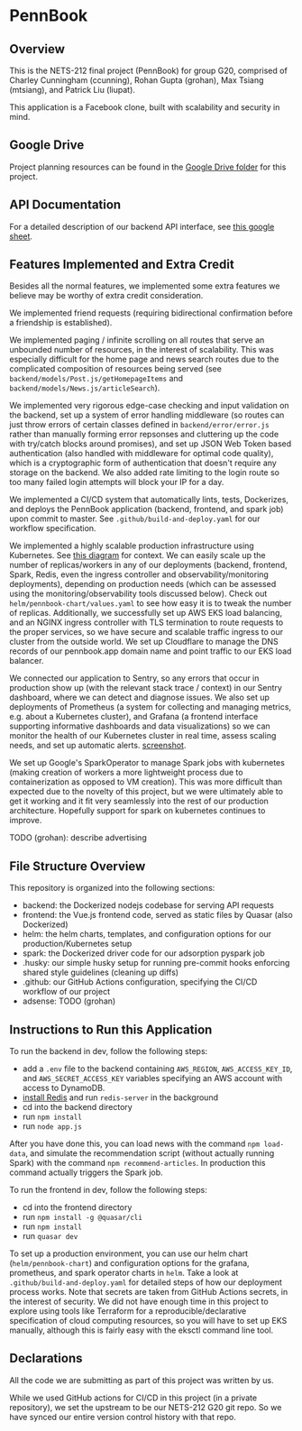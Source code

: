 # PennBook

## Overview

This is the NETS-212 final project (PennBook) for group G20, comprised of
Charley Cunningham (ccunning), Rohan Gupta (grohan), Max Tsiang (mtsiang), and Patrick Liu (liupat).

This application is a Facebook clone, built with scalability and security in mind.

## Google Drive

Project planning resources can be found in the [Google Drive folder](https://drive.google.com/drive/folders/1Ksb2dOLsyWlh0JNXp3SytOUi-KOCgm9Q?usp=sharing) for this project.

## API Documentation

For a detailed description of our backend API interface, see [this google sheet](https://docs.google.com/spreadsheets/d/1R5LzdjQepMrg244BvkVXsvzGqAkr8yitZ2f57D0m610/edit?usp=sharing).

## Features Implemented and Extra Credit

Besides all the normal features, we implemented some extra features we believe may be worthy of extra credit consideration.

We implemented friend requests (requiring bidirectional confirmation before a friendship is established).

We implemented paging / infinite scrolling on all routes that serve an unbounded number of resources, in the interest of scalability.
This was especially difficult for the home page and news search routes due to the complicated composition of resources being served
(see `backend/models/Post.js/getHomepageItems` and `backend/models/News.js/articleSearch`).

We implemented very rigorous edge-case checking and input validation on the backend, set up a system of error handling middleware
(so routes can just throw errors of certain classes defined in `backend/error/error.js` rather than manually forming error repsonses
and cluttering up the code with try/catch blocks around promises), and set up JSON Web Token based authentication (also handled
with middleware for optimal code quality), which is a cryptographic form of authentication that doesn't require any storage on the backend.
We also added rate limiting to the login route so too many failed login attempts will block your IP for a day.

We implemented a CI/CD system that automatically lints, tests, Dockerizes, and deploys the PennBook application (backend, frontend, and spark job)
upon commit to master. See `.github/build-and-deploy.yaml` for our workflow specification.

We implemented a highly scalable production infrastructure using Kubernetes.
See [this diagram](https://docs.google.com/drawings/d/1C6wGLiv0xLoiG6v6JggdXkh93UfQMV-0IIO1YnMi3gM/edit?usp=sharing)
for context. We can easily scale up the number of replicas/workers in any of our deployments (backend, frontend, Spark, Redis, even the ingress
controller and observability/monitoring deployments), depending on production needs (which can be assessed using the monitoring/observability tools discussed below).
Check out `helm/pennbook-chart/values.yaml` to see how easy it is to tweak the number of replicas. Additionally, we successfully set up
AWS EKS load balancing, and an NGINX ingress controller with TLS termination to route requests to the proper services,
so we have secure and scalable traffic ingress to our cluster from the outside world.
We set up Cloudflare to manage the DNS records of our pennbook.app domain name and point traffic to our EKS load balancer.

We connected our application to Sentry, so any errors that occur in production show up (with the relevant stack trace / context)
in our Sentry dashboard, where we can detect and diagnose issues. We also set up deployments of Prometheus (a system for collecting and managing metrics, e.g.
about a Kubernetes cluster), and Grafana (a frontend interface supporting informative dashboards and data visualizations) so we can monitor the health of
our Kubernetes cluster in real time, assess scaling needs, and set up automatic alerts. [screenshot](https://drive.google.com/file/d/1-1KkE1qNzlrQIg0D7GkvVBkXJ5wKQ4h0/view?usp=sharing).

We set up Google's SparkOperator to manage Spark jobs with kubernetes (making creation of workers a more lightweight process due to containerization as
opposed to VM creation). This was more difficult than expected due to the novelty of this project, but we were ultimately able to get it working
and it fit very seamlessly into the rest of our production architecture. Hopefully support for spark on kubernetes continues to improve.

TODO (grohan): describe advertising

## File Structure Overview

This repository is organized into the following sections:

- backend: the Dockerized nodejs codebase for serving API requests
- frontend: the Vue.js frontend code, served as static files by Quasar (also Dockerized)
- helm: the helm charts, templates, and configuration options for our production/Kubernetes setup
- spark: the Dockerized driver code for our adsorption pyspark job
- .husky: our simple husky setup for running pre-commit hooks enforcing shared style guidelines (cleaning up diffs)
- .github: our GitHub Actions configuration, specifying the CI/CD workflow of our project
- adsense: TODO (grohan)

## Instructions to Run this Application

To run the backend in dev, follow the following steps:

- add a `.env` file to the backend containing `AWS_REGION`, `AWS_ACCESS_KEY_ID`, and `AWS_SECRET_ACCESS_KEY` variables specifying an AWS account with access to DynamoDB.
- [install Redis](https://redis.io/topics/quickstart) and run `redis-server` in the background
- cd into the backend directory
- run `npm install`
- run `node app.js`

After you have done this, you can load news with the command `npm load-data`, and simulate the recommendation script (without actually running Spark)
with the command `npm recommend-articles`. In production this command actually triggers the Spark job.

To run the frontend in dev, follow the following steps:

- cd into the frontend directory
- run `npm install -g @quasar/cli`
- run `npm install`
- run `quasar dev`

To set up a production environment, you can use our helm chart (`helm/pennbook-chart`) and configuration options for the grafana, prometheus, and spark operator charts in `helm`.
Take a look at `.github/build-and-deploy.yaml` for detailed steps of how our deployment process works. Note that secrets are taken from GitHub Actions secrets,
in the interest of security. We did not have enough time in this project to explore using tools like Terraform for a reproducible/declarative specification
of cloud computing resources, so you will have to set up EKS manually, although this is fairly easy with the eksctl command line tool.

## Declarations

All the code we are submitting as part of this project was written by us.

While we used GitHub actions for CI/CD in this project (in a private repository), we set the upstream to be our NETS-212 G20 git repo. So we have synced
our entire version control history with that repo.

